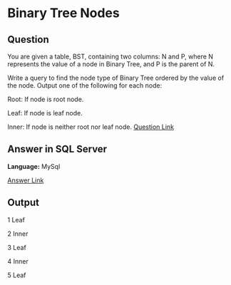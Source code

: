 # Binary Tree Nodes

## Question
You are given a table, BST, containing two columns: N and P, where N represents the value of a node in Binary Tree, and P is the parent of N.



Write a query to find the node type of Binary Tree ordered by the value of the node. Output one of the following for each node:

Root: If node is root node.

Leaf: If node is leaf node.

Inner: If node is neither root nor leaf node.
 [Question Link](https://www.hackerrank.com/challenges/binary-search-tree-1/problem)

## Answer in SQL Server
**Language:** MySql

[Answer Link](https://github.com/ShravaniVoddula/SQL/blob/main/HackerRank/Medium/Binary%20Tree%20Nodes/Binary%20Tree%20Nodes.sql)

## Output
1 Leaf 

2 Inner 

3 Leaf 

4 Inner 

5 Leaf 

